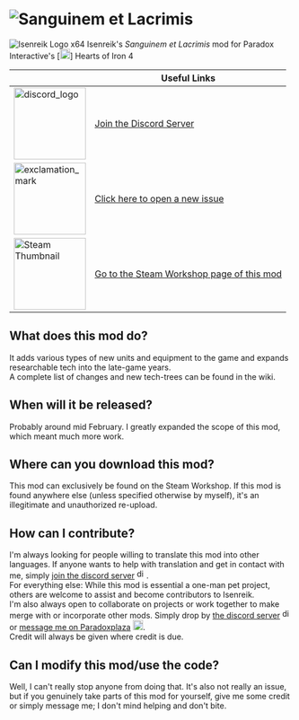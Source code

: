 # ![Sanguinem et Lacrimis](https://raw.githubusercontent.com/Araxiel/HoI4-IR-Sanguinem-et-Lacrimis/master/readme-files/sanguinem_title_text.png)

![Isenreik Logo x64](https://raw.githubusercontent.com/Araxiel/HoI4-IR-Sanguinem-et-Lacrimis/master/readme-files/Isenreik_logo_x64.png) Isenreik's *Sanguinem et Lacrimis* mod for Paradox Interactive's [<img src="https://pbs.twimg.com/profile_images/629201391312105473/txI2nFBz.png" alt="paradox_logo" width="18" />] Hearts of Iron 4

&ensp; | Useful Links
------------ | -------------
[<img src="https://www.shareicon.net/data/128x128/2016/10/18/844052_media_512x512.png" alt="discord_logo" width="128"/>][1] | [Join the Discord Server][1]
[<img src="https://www.shareicon.net/data/128x128/2015/09/02/94510_opened_448x512.png" alt="exclamation_mark" width="128"/>][2] | [Click here to open a new issue][2]
[<img src="https://raw.githubusercontent.com/Isenreik/HoI4-IR-Sanguinem-et-Lacrimas/master/readme-files/thumbnail_sang_max.gif" alt="Steam Thumbnail" width="128"/>][3] | [Go to the Steam Workshop page of this mod][3]

## What does this mod do?
It adds various types of new units and equipment to the game and expands researchable tech into the late-game years.  
A complete list of changes and new tech-trees can be found in the wiki.

## When will it be released?
Probably around mid February. I greatly expanded the scope of this mod, which meant much more work.

## Where can you download this mod?
This mod can exclusively be found on the Steam Workshop. If this mod is found anywhere else (unless specified otherwise by myself), it's an illegitimate and unauthorized re-upload.

## How can I contribute?
I'm always looking for people willing to translate this mod into other languages. If anyone wants to help with translation and get in contact with me, simply [join the discord server][1] [<img src="https://www.shareicon.net/data/128x128/2016/10/18/844052_media_512x512.png" alt="discord_logo"  width="17" />][1].  
For everything else: While this mod is essential a one-man pet project, others are welcome to assist and become contributors to Isenreik.     
I'm also always open to collaborate on projects or work together to make merge with or incorporate other mods.  Simply drop by [the discord server][1] [<img src="https://www.shareicon.net/data/128x128/2016/10/18/844052_media_512x512.png" alt="discord_logo"  width="17" />][1] or [message me on Paradoxplaza][5] [<img src="https://pbs.twimg.com/profile_images/629201391312105473/txI2nFBz.png" alt="paradox_logo"  width="18" />][5].  
Credit will always be given where credit is due.

## Can I modify this mod/use the code?
Well, I can't really stop anyone from doing that. It's also not really an issue, but if you genuinely take parts of this mod for yourself, give me some credit or simply message me; I don't mind helping and don't bite.

[1]:https://discord.gg/7KQwR2x
[2]:https://github.com/Araxiel/HoI4-Ara-SpecTroops/issues/new
[3]:http://steamcommunity.com/sharedfiles/filedetails/?id=891139945
[4]:https://forum.paradoxplaza.com/forum/index.php
[5]:https://forum.paradoxplaza.com/forum/index.php?members/araxiel.1078983/
